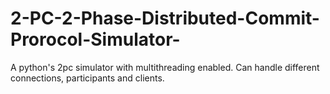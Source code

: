 # 2-PC-2-Phase-Distributed-Commit-Prorocol-Simulator-
A python's 2pc simulator with multithreading enabled. Can handle different connections, participants and clients.
